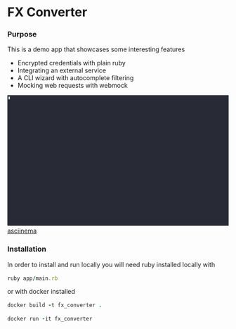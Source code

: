 # FX Converter

### Purpose
This is a demo app that showcases some interesting features
* Encrypted credentials with plain ruby
* Integrating an external service
* A CLI wizard with autocomplete filtering
* Mocking web requests with webmock

![demo](demo.gif)
[asciinema](https://asciinema.org/a/710067)

### Installation
In order to install and run locally you will need ruby installed locally with 
```ruby
ruby app/main.rb
```

or with docker installed 
```ruby
docker build -t fx_converter .
```
```ruby
docker run -it fx_converter
```
